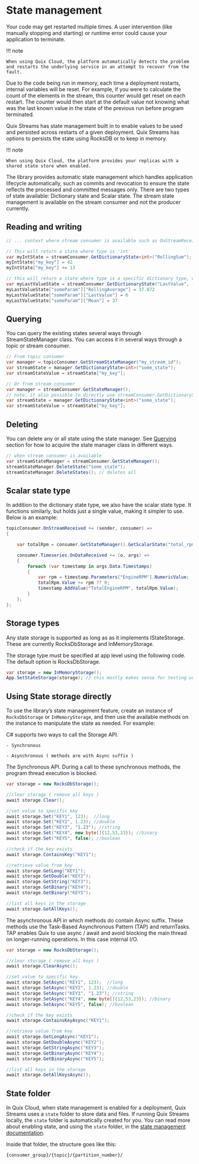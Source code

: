 # State management

Your code may get restarted multiple times. A user intervention (like manually stopping and starting) or runtime error could cause your application to terminate. 

!!! note

	When using Quix Cloud, the platform automatically detects the problem and restarts the underlying service in an attempt to recover from the fault.

Due to the code being run in memory, each time a deployment restarts, internal variables will be reset. For example, if you were to calculate the count of the elements in the stream, this counter would get reset on each restart. The counter would then start at the default value not knowing what was the last known value in the state of the previous run before program terminated.

Quix Streams has state management built in to enable values to be used and persisted across restarts of a given deployment. Quix Streams has options to persists the state using RocksDB or to keep in memory.

!!! note

	When using Quix Cloud, the platform provides your replicas with a shared state store when enabled.

The library provides automatic state management which handles application lifecycle automatically, such as commits and revocation to ensure the state reflects the processed and committed messages only. There are two types of state available: Dictionary state and Scalar state. The stream state management is available on the stream consumer and not the producer currently.

## Reading and writing


``` csharp
// ... context where stream consumer is available such as OnStreamReceived, OnDataReceived handlers ...

// This will return a state where type is 'int'
var myIntState = streamConsumer.GetDictionaryState<int>("RollingSum");   
myIntState["my_key"] = 42
myIntState["my_key"] += 13

// this will return a state where type is a specific dictionary type, with default value
var myLastValueState = streamConsumer.GetDictionaryState("LastValue", (missingKey) => new Dictionary<string, double>());
myLastValueState["someParam"]["RollingAverage"] = 37.872
myLastValueState["someParam"]["LastValue"] = 6
myLastValueState["someParam"]["Mean"] = 37
```

## Querying

You can query the existing states several ways through StreamStateManager class. You can access it in several ways through a topic or stream consumer.

``` csharp
// From topic consumer
var manager = topicConsumer.GetStreamStateManager("my_stream_id");
var streamState = manager.GetDictionaryState<int>("some_state");
var streamStateValue = streamState["my_key"];

// Or from stream consumer
var manager = streamConsumer.GetStateManager();
// note, it also possible to directly use streamConsumer.GetDictionaryState<int>("some_state") instead, if other management APIs are not needed
var streamState = manager.GetDictionaryState<int>("some_state");
var streamStateValue = streamState["my_key"];
```

## Deleting

You can delete any or all state using the state manager. See [Querying](#querying) section for how to acquire the state manager class in different ways.

``` csharp
// when stream consumer is available
var streamStateManager = streamConsumer.GetStateManager();
streamStateManager.DeleteState("some_state");
streamStateManager.DeleteStates(); // deletes all
```

## Scalar state type
In addition to the dictionary state type, we also have the scalar state type. It functions similarly, but holds just a single value, making it simpler to use. Below is an example:

``` csharp
topicConsumer.OnStreamReceived += (sender, consumer) =>
{

    var totalRpm = consumer.GetStateManager().GetScalarState("total_rpm", (key) => 0d);

    consumer.Timeseries.OnDataReceived += (o, args) =>
    {
        foreach (var timestamp in args.Data.Timestamps)
        {
            var rpm = timestamp.Parameters["EngineRPM"].NumericValue;
            totalRpm.Value += rpm ?? 0;
            timestamp.AddValue("TotalEngineRPM", totalRpm.Value);
        }
    };
};
```

## Storage types

Any state storage is supported as long as as it implements IStateStorage. These are currently RocksDbStorage and InMemoryStorage.

The storage type must be specified at app level using the following code. The default option is RocksDbStorage.

``` csharp
var storage = new InMemoryStorage();
App.SetStateStorage(storage); // this mostly makes sense for testing until other storage types are implemented
```

## Using State storage directly

To use the library’s state management feature, create an instance of `RocksDbStorage` or `InMemoryStorage`, and then use the available methods on the instance to manipulate the state as needed. For example:

C\# supports two ways to call the Storage API.

    - Synchronous

    - Asynchronous ( methods are with Async suffix )

The Synchronous API. During a call to these synchronous methods, the
program thread execution is blocked.

``` csharp
var storage = new RocksDbStorage();

//clear storage ( remove all keys )
await storage.Clear();

//set value to specific key
await storage.Set("KEY1", 123);  //long
await storage.Set("KEY2", 1.23); //double
await storage.Set("KEY3", "1.23"); //string
await storage.Set("KEY4", new byte[]{12,53,23}); //binary
await storage.Set("KEY5", false); //boolean

//check if the key exists
await storage.ContainsKey("KEY1");

//retrieve value from key
await storage.GetLong("KEY1");
await storage.GetDouble("KEY2");
await storage.GetString("KEY3");
await storage.GetBinary("KEY4");
await storage.GetBinary("KEY5");

//list all keys in the storage
await storage.GetAllKeys();
```

The asynchronous API in which methods do contain Async suffix. These methods use the Task-Based Asynchronous Pattern (TAP) and returnTasks. TAP enables Quix to use async / await and avoid blocking the main thread on longer-running operations. In this case internal I/O.

``` csharp
var storage = new RocksDbStorage();

//clear storage ( remove all keys )
await storage.ClearAsync();

//set value to specific key
await storage.SetAsync("KEY1", 123);  //long
await storage.SetAsync("KEY2", 1.23); //double
await storage.SetAsync("KEY3", "1.23"); //string
await storage.SetAsync("KEY4", new byte[]{12,53,23}); //binary
await storage.SetAsync("KEY5", false); //boolean

//check if the key exists
await storage.ContainsKeyAsync("KEY1");

//retrieve value from key
await storage.GetLongAsync("KEY1");
await storage.GetDoubleAsync("KEY2");
await storage.GetStringAsync("KEY3");
await storage.GetBinaryAsync("KEY4");
await storage.GetBinaryAsync("KEY5");

//list all keys in the storage
await storage.GetAllKeysAsync();
```
    
## State folder

In Quix Cloud, when state management is enabled for a deployment, Quix Streams uses a `state` folder to store data and files. If running Quix Streams locally, the `state` folder is automatically created for you. You can read more about enabling state, and using the `state` folder, in the [state management documentation](https://quix.io/docs/platform/how-to/state-management.html).

Inside that folder, the structure goes like this:
```
{consumer_group}/{topic}/{partition_number}/
```
